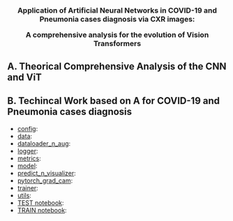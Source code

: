 <h3 align="center">Application of Artificial Neural Networks in COVID-19 and Pneumonia cases diagnosis via CXR images:
  
  A comprehensive analysis for the evolution of Vision Transformers</h3>

## A. Theorical Comprehensive Analysis of the CNN and ViT

## B. Techincal Work based on A for COVID-19 and Pneumonia cases diagnosis

+ [config](https://github.com/hoangtv2000/COViT/tree/master/config): 
+ [data](https://github.com/hoangtv2000/COViT/tree/master/data): 
+ [dataloader_n_aug](https://github.com/hoangtv2000/COViT/tree/master/dataloader_n_aug): 
+ [logger](https://github.com/hoangtv2000/COViT/tree/master/logger): 
+ [metrics](https://github.com/hoangtv2000/COViT/tree/master/metrics): 
+ [model](https://github.com/hoangtv2000/COViT/tree/master/model): 
+ [predict_n_visualizer](https://github.com/hoangtv2000/COViT/tree/master/predict_n_visualizer): 
+ [pytorch_grad_cam](https://github.com/hoangtv2000/COViT/tree/master/pytorch_grad_cam): 
+ [trainer](https://github.com/hoangtv2000/COViT/tree/master/trainer): 
+ [utils](https://github.com/hoangtv2000/COViT/tree/master/utils): 
+ [TEST notebook](https://github.com/hoangtv2000/COViT/blob/master/TEST.ipynb): 
+ [TRAIN notebook](https://github.com/hoangtv2000/COViT/blob/master/TRAIN.ipynb):
